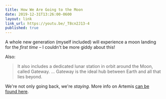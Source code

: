 ```yaml
---
title: How We Are Going to the Moon
date: 2019-12-31T13:26:00-0600
layout: link
link_url: https://youtu.be/_T8cn2J13-4
published: true
---
```


A whole new generation (myself included) will experience a moon landing for the *first time* – I couldn't be more giddy about this!

Also:

> It also includes a dedicated lunar station in orbit around the Moon, called Gateway. ... Gateway is the ideal hub between Earth and all that lies beyond. 

We're not only going back, we're *staying*. More info on Artemis [can be found here](https://www.nasa.gov/specials/artemis/).
